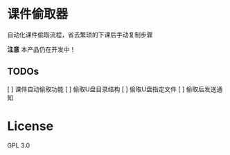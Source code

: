 # 课件偷取器

自动化课件偷取流程，省去繁琐的下课后手动复制步骤

**注意** 本产品仍在开发中！

## TODOs
[ ] 课件自动偷取功能
[ ] 偷取U盘目录结构
[ ] 偷取U盘指定文件
[ ] 偷取后发送通知

# License
GPL 3.0
